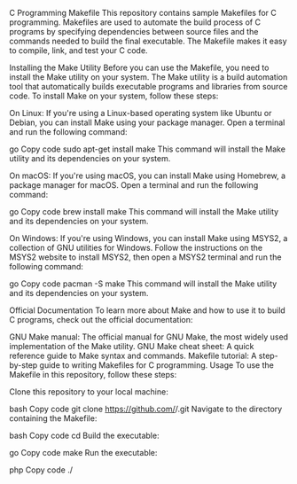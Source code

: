 C Programming Makefile
This repository contains sample Makefiles for C programming. Makefiles are used to automate the build process of C programs by specifying dependencies between source files and the commands needed to build the final executable. The Makefile makes it easy to compile, link, and test your C code.

Installing the Make Utility
Before you can use the Makefile, you need to install the Make utility on your system. The Make utility is a build automation tool that automatically builds executable programs and libraries from source code. To install Make on your system, follow these steps:

On Linux: If you're using a Linux-based operating system like Ubuntu or Debian, you can install Make using your package manager. Open a terminal and run the following command:

go
Copy code
sudo apt-get install make
This command will install the Make utility and its dependencies on your system.

On macOS: If you're using macOS, you can install Make using Homebrew, a package manager for macOS. Open a terminal and run the following command:

go
Copy code
brew install make
This command will install the Make utility and its dependencies on your system.

On Windows: If you're using Windows, you can install Make using MSYS2, a collection of GNU utilities for Windows. Follow the instructions on the MSYS2 website to install MSYS2, then open a MSYS2 terminal and run the following command:

go
Copy code
pacman -S make
This command will install the Make utility and its dependencies on your system.

Official Documentation
To learn more about Make and how to use it to build C programs, check out the official documentation:

GNU Make manual: The official manual for GNU Make, the most widely used implementation of the Make utility.
GNU Make cheat sheet: A quick reference guide to Make syntax and commands.
Makefile tutorial: A step-by-step guide to writing Makefiles for C programming.
Usage
To use the Makefile in this repository, follow these steps:

Clone this repository to your local machine:

bash
Copy code
git clone https://github.com/<username>/<repository-name>.git
Navigate to the directory containing the Makefile:

bash
Copy code
cd <repository-name>
Build the executable:

go
Copy code
make
Run the executable:

php
Copy code
./<executable-name>
